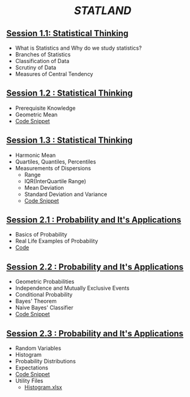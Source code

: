 # <p align="center">*STATLAND*</p>


## [Session 1.1: Statistical Thinking](https://nbviewer.org/github/Unfathomableguy/StatLand/blob/main/Sessions/Session_1.1_Statistical_Thinking.ipynb)
  
* What is Statistics and Why do we study statistics?
* Branches of Statistics
* Classification of Data
* Scrutiny of Data
* Measures of Central Tendency



## [Session 1.2 : Statistical Thinking](https://github.com/Unfathomableguy/StatLand/blob/main/Sessions/Session_1.2_Statistical_Thinking.pdf)

* Prerequisite Knowledge
* Geometric Mean
* [Code Snippet](https://nbviewer.org/github/Unfathomableguy/StatLand/blob/main/Sessions/Session_1.2_Statistical_Thinking.ipynb)



## [Session 1.3 : Statistical Thinking](https://github.com/Unfathomableguy/StatLand/blob/main/Sessions/Session_1.3_Statistical_Thinking.pdf)
* Harmonic Mean
* Quartiles, Quantiles, Percentiles
* Measurements of Dispersions
	* Range
	* IQR(InterQuartile Range)
	* Mean Deviation
	* Standard Deviation and Variance
	* [Code Snippet](https://nbviewer.org/github/Unfathomableguy/StatLand/blob/main/Sessions/Session_1.3_Statistical_Thinking.ipynb)


## [Session 2.1 : Probability and It's Applications](https://github.com/Unfathomableguy/StatLand/blob/main/Sessions/Session_2.1_Probabilty%20and%20Its%20Application.pdf)

* Basics of Probability
* Real Life Examples of Probability
* [Code](https://nbviewer.org/github/Unfathomableguy/StatLand/blob/main/Sessions/Session_2.1_Probability.ipynb)


## [Session 2.2 : Probability and It's Applications](https://github.com/Unfathomableguy/StatLand/blob/main/Sessions/Session_2.2-%20Probabilty%20and%20Its%20Application.pdf)

* Geometric Probabilities
* Independence and Mutually Exclusive Events
* Conditional Probability
* Bayes' Theorem
* Naive Bayes' Classifier
* [Code Snippet](https://nbviewer.org/github/Unfathomableguy/StatLand/blob/main/Sessions/Session_2.2_Probability%20and%20Its%20App.ipynb)


## [Session 2.3 : Probability and It's Applications](https://github.com/Unfathomableguy/StatLand/blob/main/Sessions/Session_2.3-%20Probabilty%20and%20Its%20Application.pdf)

* Random Variables
* Histogram
* Probability Distributions
* Expectations
* [Code Snippet](https://nbviewer.org/github/Unfathomableguy/StatLand/blob/main/Sessions/Session_2.3_Probability_Distributions.ipynb)
* Utility Files
	* [Histogram.xlsx](https://github.com/Unfathomableguy/StatLand/blob/main/Sessions/Session_2.3.1_Histogram.xlsx)

